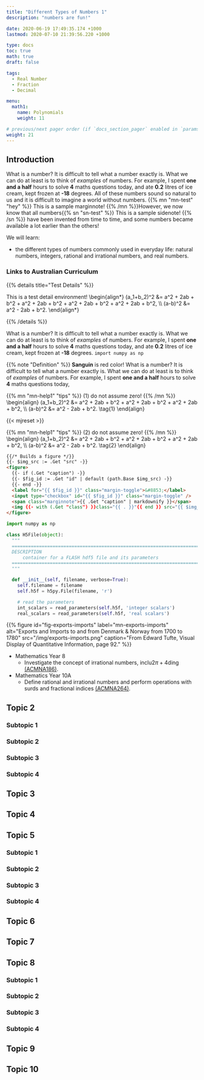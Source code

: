 ```yaml
---
title: "Different Types of Numbers 1"
description: "numbers are fun!"

date: 2020-06-19 17:49:35.174 +1000
lastmod: 2020-07-10 21:39:56.220 +1000

type: docs
toc: true
math: true
draft: false

tags:
  - Real Number
  - Fraction
  - Decimal

menu:
  math1:
    name: Polynomials
    weight: 11

# previous/next pager order (if `docs_section_pager` enabled in `params.toml`)
weight: 21
---
```


## Introduction

What is a number? It is difficult to tell what a number exactly is. What we can do at least is to think of _examples_ of numbers. For example, I spent **one and a half** hours to solve **4** maths questions today, and ate **0.2** litres of ice cream, kept frozen at **-18** degrees. All of these numbers sound so natural to us and it is difficult to imagine a world without numbers.
{{% mn "mn-test" "hey" %}}
This is a sample marginnote!
{{% /mn %}}However, we now know that all numbers{{% sn "sn-test" %}}
This is a sample sidenote!
{{% /sn %}} have been invented from time to time, and some numbers became available a lot earlier than the others!

We will learn:

- the different types of numbers commonly used in everyday life: natural numbers, integers, rational and irrational numbers, and real numbers.

### Links to Australian Curriculum

{{% details title="Test Details" %}}

This is a test detail environment!
\begin{align*}
(a_1+b_2)^2 &= a^2 + 2ab + b^2 + a^2 + 2ab + b^2 + a^2 + 2ab + b^2 + a^2 + 2ab + b^2, \\\\
(a-b)^2 &= a^2 - 2ab + b^2.
\end{align*}

{{% /details %}}


What is a number? It is difficult to tell what a number exactly is. What we can do at least is to think of _examples_ of numbers. For example, I spent **one and a half** hours to solve **4** maths questions today, and ate **0.2** litres of ice cream, kept frozen at **-18** degrees. `import numpy as np`

{{% note "Definition" %}} **Sanguin** is red color! What is a number? It is difficult to tell what a number exactly is. What we can do at least is to think of _examples_ of numbers. For example, I spent **one and a half** hours to solve **4** maths questions today,

{{% mn "mn-help1" "tips" %}}
  $(1)$ do not assume zero!
{{% /mn %}}
\begin{align}
(a_1+b_2)^2 &= a^2 + 2ab + b^2 + a^2 + 2ab + b^2 + a^2 + 2ab + b^2, \\\\
(a-b)^2 &= a^2 - 2ab + b^2. \tag{1}
\end{align}

{{< mjreset >}}

{{% mn "mn-help1" "tips" %}}
  $(2)$ do not assume zero!
{{% /mn %}}
\begin{align}
(a_1+b_2)^2 &= a^2 + 2ab + b^2 + a^2 + 2ab + b^2 + a^2 + 2ab + b^2, \\\\
(a-b)^2 &= a^2 - 2ab + b^2. \tag{2}
\end{align}

```html
{{/* Builds a figure */}}
{{- $img_src := .Get "src" -}}
<figure>
  {{- if (.Get "caption") -}}
  {{- $fig_id := .Get "id" | default (path.Base $img_src) -}}
  {{- end -}}
  <label for="{{ $fig_id }}" class="margin-toggle">&#8853;</label>
  <input type="checkbox" id="{{ $fig_id }}" class="margin-toggle" />
  <span class="marginnote">{{ .Get "caption" | markdownify }}</span>
  <img {{- with (.Get "class") }}class="{{ . }}"{{ end }} src="{{ $img_src }}" alt='{ .Get "alt" }}' />
</figure>
```

```python
import numpy as np

class H5File(object):
  """
  ============================================================================
  DESCRIPTION
      container for a FLASH hdf5 file and its parameters
  ============================================================================
  """

  def __init__(self, filename, verbose=True):
    self.filename = filename
    self.h5f = h5py.File(filename, 'r')

    # read the parameters
    int_scalars = read_parameters(self.h5f, 'integer scalars')
    real_scalars = read_parameters(self.h5f, 'real scalars')
```

{{% figure id="fig-exports-imports" label="mn-exports-imports" alt="Exports and Imports to and from Denmark & Norway from 1700 to 1780" src="/img/exports-imports.png" caption="From Edward Tufte, Visual Display of Quantitative Information, page 92." %}}

- Mathematics Year 8
  - Investigate the concept of irrational numbers, inclu$2\pi+4$ding [(ACMNA186)](https://www.australiancurriculum.edu.au/f-10-curriculum/mathematics/?strand=Number+and+Algebra&year=11759&elaborations=true&cd=ACMNA186&searchTerm=ACMNA186#dimension-content).
- Mathematics Year 10A
  - Define rational and irrational numbers and perform operations with surds and fractional indices [(ACMNA264)](https://www.australiancurriculum.edu.au/f-10-curriculum/mathematics/?strand=Number+and+Algebra&year=11762&elaborations=true&cd=ACMNA264&searchTerm=ACMNA264#dimension-content).

## Topic 2

### Subtopic 1

### Subtopic 2

### Subtopic 3

### Subtopic 4

## Topic 3

## Topic 4

## Topic 5

### Subtopic 1

### Subtopic 2

### Subtopic 3

### Subtopic 4

## Topic 6

## Topic 7

## Topic 8

### Subtopic 1

### Subtopic 2

### Subtopic 3

### Subtopic 4

## Topic 9

## Topic 10
